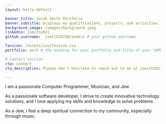```yaml
---
layout: hello-default

banner_title: Jacob Smith Portfolio
banner_subtitle: Displays my qualifications, projects, and activities.
background_image: /images/background.jpeg
linkedin: jsmith2021
github_username:  jsmith2021Brandeis # your github username

favicon: /assets/ico/favicon.ico
portfolio: work # the heading for your portfolio and title of your YAML file

# contact section
cta: connect 
cta_description: Please don't hesitate to reach out to me at jsmith2021[at]brandeis.edu

---
```

I am a passionate Computer Programmer, Musician, and Jew

As a passionate software developer, I strive to create innovative technology solutions, and I love applying my skills and knowledge to solve problems.

As a Jew, I feel a deep spiritual connection to my community, especially through music.
